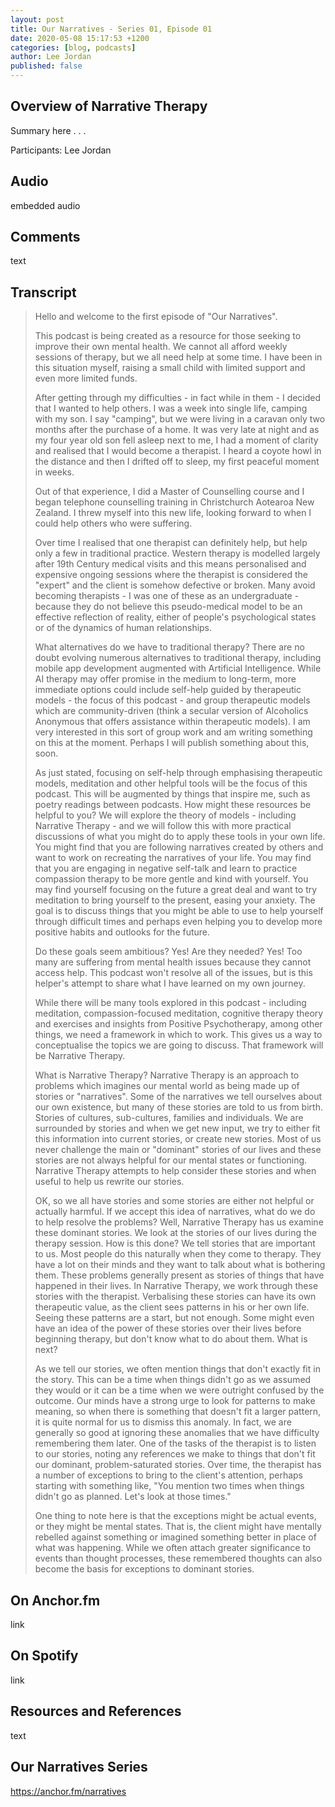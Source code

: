 ```yaml
---
layout: post
title: Our Narratives - Series 01, Episode 01
date: 2020-05-08 15:17:53 +1200
categories: [blog, podcasts]
author: Lee Jordan
published: false
---
```


<h2>Overview of Narrative Therapy</h2>

<p>Summary here . . . </p>

<p>Participants: Lee Jordan</p>

<h2>Audio</h2>

<p>embedded audio</p>

<h2>Comments</h2>

<p>text</p>

<h2>Transcript</h2>

<blockquote cite="https://anchor.fm/narratives">

<p>Hello and welcome to the first episode of "Our Narratives".</p>

<p>This podcast is being created as a resource for those seeking to improve their own mental health. We cannot all afford weekly sessions of therapy, but we all need help at some time. I have been in this situation myself, raising a small child with limited support and even more limited funds.</p>

<p>After getting through my difficulties - in fact while in them - I decided that I wanted to help others. I was a week into single life, camping with my son. I say "camping", but we were living in a caravan only two months after the purchase of a home. It was very late at night and as my four year old son fell asleep next to me, I had a moment of clarity and realised that I would become a therapist. I heard a coyote howl in the distance and then I drifted off to sleep, my first peaceful moment in weeks.</p>

<p>Out of that experience, I did a Master of Counselling course and I began telephone counselling training in Christchurch Aotearoa New Zealand. I threw myself into this new life, looking forward to when I could help others who were suffering.</p>

<p>Over time I realised that one therapist can definitely help, but help only a few in traditional practice. Western therapy is modelled largely after 19th Century medical visits and this means personalised and expensive ongoing sessions where the therapist is considered the "expert" and the client is somehow defective or broken. Many avoid becoming therapists - I was one of these as an undergraduate - because they do not believe this pseudo-medical model to be an effective reflection of reality, either of people's psychological states or of the dynamics of human relationships.</p>

<p>What alternatives do we have to traditional therapy? There are no doubt evolving numerous alternatives to traditional therapy, including mobile app development augmented with Artificial Intelligence. While AI therapy may offer promise in the medium to long-term, more immediate options could include self-help guided by therapeutic models - the focus of this podcast - and group therapeutic models which are community-driven (think a secular version of Alcoholics Anonymous that offers assistance within therapeutic models). I am very interested in this sort of group work and am writing something on this at the moment. Perhaps I will publish something about this, soon.</p>

<p>As just stated, focusing on self-help through emphasising therapeutic models, meditation and other helpful tools will be the focus of this podcast. This will be augmented by things that inspire me, such as poetry readings between podcasts. How might these resources be helpful to you? We will explore the theory of models - including Narrative Therapy - and we will follow this with more practical discussions of what you might do to apply these tools in your own life. You might find that you are following narratives created by others and want to work on recreating the narratives of your life. You may find that you are engaging in negative self-talk and learn to practice compassion therapy to be more gentle and kind with yourself. You may find yourself focusing on the future a great deal and want to try meditation to bring yourself to the present, easing your anxiety. The goal is to discuss things that you might be able to use to help yourself through difficult times and perhaps even helping you to develop more positive habits and outlooks for the future.</p>

<p>Do these goals seem ambitious? Yes! Are they needed? Yes! Too many are suffering from mental health issues because they cannot access help. This podcast won't resolve all of the issues, but is this helper's attempt to share what I have learned on my own journey.</p>

<p>While there will be many tools explored in this podcast - including meditation, compassion-focused meditation, cognitive therapy theory and exercises and insights from Positive Psychotherapy, among other things, we need a framework in which to work. This gives us a way to conceptualise the topics we are going to discuss. That framework will be Narrative Therapy.</p>

<p>What is Narrative Therapy? Narrative Therapy is an approach to problems which imagines our mental world as being made up of stories or "narratives". Some of the narratives we tell ourselves about our own existence, but many of these stories are told to us from birth. Stories of cultures, sub-cultures, families and individuals. We are surrounded by stories and when we get new input, we try to either fit this information into current stories, or create new stories. Most of us never challenge the main or "dominant" stories of our lives and these stories are not always helpful for our mental states or functioning. Narrative Therapy attempts to help consider these stories and when useful to help us rewrite our stories.<p>

<p>OK, so we all have stories and some stories are either not helpful or actually harmful. If we accept this idea of narratives, what do we do to help resolve the problems? Well, Narrative Therapy has us examine these dominant stories. We look at the stories of our lives during the therapy session. How is this done? We tell stories that are important to us. Most people do this naturally when they come to therapy. They have a lot on their minds and they want to talk about what is bothering them. These problems generally present as stories of things that have happened in their lives. In Narrative Therapy, we work through these stories with the therapist. Verbalising these stories can have its own therapeutic value, as the client sees patterns in his or her own life. Seeing these patterns are a start, but not enough. Some might even have an idea of the power of these stories over their lives before beginning therapy, but don't know what to do about them. What is next?</p>

<p>As we tell our stories, we often mention things that don't exactly fit in the story. This can be a time when things didn't go as we assumed they would or it can be a time when we were outright confused by the outcome. Our minds have a strong urge to look for patterns to make meaning, so when there is something that doesn't fit a larger pattern, it is quite normal for us to dismiss this anomaly. In fact, we are generally so good at ignoring these anomalies that we have difficulty remembering them later. One of the tasks of the therapist is to listen to our stories, noting any references we make to things that don't fit our dominant, problem-saturated stories. Over time, the therapist has a number of exceptions to bring to the client's attention, perhaps starting with something like, "You mention two times when things didn't go as planned. Let's look at those times."</p>

<p>One thing to note here is that the exceptions might be actual events, or they might be mental states. That is, the client might have mentally rebelled against something or imagined something better in place of what was happening. While we often attach greater significance to events than thought processes, these remembered thoughts can also become the basis for exceptions to dominant stories.</p>

<p></p>

</blockquote>

<h2>On Anchor.fm</h2>

<p>link</p>

<h2>On Spotify</h2>

<p>link</p>

<h2>Resources and References</h2>

<p>text</p>

<h2>Our Narratives Series</h2>

<p><a href="https://anchor.fm/narratives" alt="Mental Health Podcasts" target="_blank" rel="nofollow">https://anchor.fm/narratives</a></p>

